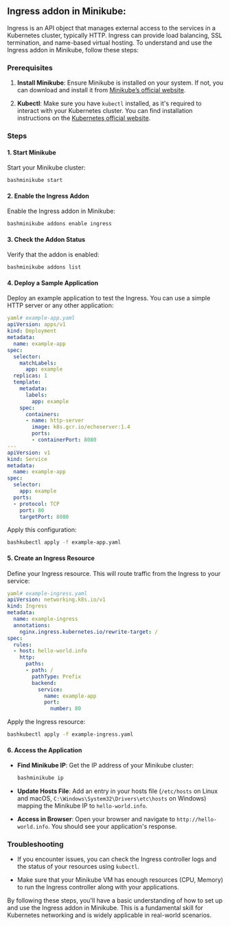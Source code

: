 ## Ingress addon in Minikube:
Ingress is an API object that manages external access to the services in a Kubernetes cluster, typically HTTP. Ingress can provide load balancing, SSL termination, and name-based virtual hosting. To understand and use the Ingress addon in Minikube, follow these steps:

### Prerequisites

1. **Install Minikube**: Ensure Minikube is installed on your system. If not, you can download and install it from [Minikube’s official website]().

2. **Kubectl**: Make sure you have `kubectl` installed, as it's required to interact with your Kubernetes cluster. You can find installation instructions on the [Kubernetes official website]().

### Steps

#### 1\. Start Minikube

Start your Minikube cluster:

```bash
bashminikube start
```

#### 2\. Enable the Ingress Addon

Enable the Ingress addon in Minikube:

```bash
bashminikube addons enable ingress
```

#### 3\. Check the Addon Status

Verify that the addon is enabled:

```bash
bashminikube addons list
```

#### 4\. Deploy a Sample Application

Deploy an example application to test the Ingress. You can use a simple HTTP server or any other application:

```yaml
yaml# example-app.yaml
apiVersion: apps/v1
kind: Deployment
metadata:
  name: example-app
spec:
  selector:
    matchLabels:
      app: example
  replicas: 1
  template:
    metadata:
      labels:
        app: example
    spec:
      containers:
      - name: http-server
        image: k8s.gcr.io/echoserver:1.4
        ports:
        - containerPort: 8080
---
apiVersion: v1
kind: Service
metadata:
  name: example-app
spec:
  selector:
    app: example
  ports:
  - protocol: TCP
    port: 80
    targetPort: 8080
```

Apply this configuration:

```bash
bashkubectl apply -f example-app.yaml
```

#### 5\. Create an Ingress Resource

Define your Ingress resource. This will route traffic from the Ingress to your service:

```yaml
yaml# example-ingress.yaml
apiVersion: networking.k8s.io/v1
kind: Ingress
metadata:
  name: example-ingress
  annotations:
    nginx.ingress.kubernetes.io/rewrite-target: /
spec:
  rules:
  - host: hello-world.info
    http:
      paths:
      - path: /
        pathType: Prefix
        backend:
          service:
            name: example-app
            port:
              number: 80
```

Apply the Ingress resource:

```bash
bashkubectl apply -f example-ingress.yaml
```

#### 6\. Access the Application

* **Find Minikube IP**: Get the IP address of your Minikube cluster:

  ```bash
  bashminikube ip
  ```

* **Update Hosts File**: Add an entry in your hosts file (`/etc/hosts` on Linux and macOS, `C:\Windows\System32\Drivers\etc\hosts` on Windows) mapping the Minikube IP to `hello-world.info`.

* **Access in Browser**: Open your browser and navigate to `http://hello-world.info`. You should see your application's response.

### Troubleshooting

* If you encounter issues, you can check the Ingress controller logs and the status of your resources using `kubectl`.

* Make sure that your Minikube VM has enough resources (CPU, Memory) to run the Ingress controller along with your applications.

By following these steps, you'll have a basic understanding of how to set up and use the Ingress addon in Minikube. This is a fundamental skill for Kubernetes networking and is widely applicable in real-world scenarios.

